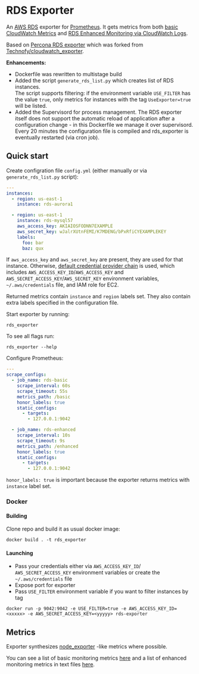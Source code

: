 # RDS Exporter


An [AWS RDS](https://aws.amazon.com/ru/rds/) exporter for [Prometheus](https://github.com/prometheus/prometheus).
It gets metrics from both [basic CloudWatch Metrics](https://docs.aws.amazon.com/AmazonRDS/latest/UserGuide/MonitoringOverview.html)
and [RDS Enhanced Monitoring via CloudWatch Logs](https://docs.aws.amazon.com/AmazonRDS/latest/UserGuide/USER_Monitoring.OS.html).

Based on [Percona RDS exporter](https://github.com/percona/rds_exporter) which was forked from [Technofy/cloudwatch_exporter](https://github.com/Technofy/cloudwatch_exporter).  

**Enhancements:**
* Dockerfile was rewritten to multistage build
* Added the script `generate_rds_list.py` which creates list of RDS instances.  
The script supports filtering: if the environment variable `USE_FILTER` has the value `true`, only metrics for instances with the tag `UseExporter=true` will be listed. 
* Added the Supervisord for process management. The RDS exporter itself does not support the automatic reload of application after a configuration change - in this Dockerfile we manage it over supervisord.  
Every 20 minutes the configuration file is compiled and rds_exporter is eventually restarted (via cron job).
## Quick start

Create configration file `config.yml` (either manually or via `generate_rds_list.py` script):

```yaml
---
instances:
  - region: us-east-1
    instance: rds-aurora1

  - region: us-east-1
    instance: rds-mysql57
    aws_access_key: AKIAIOSFODNN7EXAMPLE
    aws_secret_key: wJalrXUtnFEMI/K7MDENG/bPxRfiCYEXAMPLEKEY
    labels:
      foo: bar
      baz: qux
```

If `aws_access_key` and `aws_secret_key` are present, they are used for that instance.
Otherwise, [default credential provider chain](https://docs.aws.amazon.com/sdk-for-go/v1/developer-guide/configuring-sdk.html#specifying-credentials)
is used, which includes `AWS_ACCESS_KEY_ID`/`AWS_ACCESS_KEY` and `AWS_SECRET_ACCESS_KEY`/`AWS_SECRET_KEY` environment variables, `~/.aws/credentials` file,
and IAM role for EC2.

Returned metrics contain `instance` and `region` labels set. They also contain extra labels specified in the configuration file.

Start exporter by running:
```
rds_exporter
```

To see all flags run:
```
rds_exporter --help
```

Configure Prometheus:

```yaml
---
scrape_configs:
  - job_name: rds-basic
    scrape_interval: 60s
    scrape_timeout: 55s
    metrics_path: /basic
    honor_labels: true
    static_configs:
      - targets:
        - 127.0.0.1:9042

  - job_name: rds-enhanced
    scrape_interval: 10s
    scrape_timeout: 9s
    metrics_path: /enhanced
    honor_labels: true
    static_configs:
      - targets:
        - 127.0.0.1:9042
```

`honor_labels: true` is important because the exporter returns metrics with `instance` label set.

### Docker
#### Building
Clone repo and build it as usual docker image:
```
docker build . -t rds_exporter 
```

#### Launching
* Pass your credentials either via `AWS_ACCESS_KEY_ID`/ `AWS_SECRET_ACCESS_KEY` environment variables or create the `~/.aws/credentials` file
* Expose port for exporter
* Pass `USE_FILTER` environment variable if you want to filter instances by tag  

```
docker run -p 9042:9042 -e USE_FILTER=true -e AWS_ACCESS_KEY_ID=<xxxxx> -e AWS_SECRET_ACCESS_KEY=<yyyyy> rds-exporter
```


## Metrics

Exporter synthesizes [node_exporter](https://github.com/prometheus/node_exporter) -like metrics where possible.

You can see a list of basic monitoring metrics [here](https://github.com/percona/rds_exporter/blob/master/basic/testdata/all.txt)
and a list of enhanced monitoring metrics in text files [here](https://github.com/percona/rds_exporter/tree/master/enhanced/testdata).